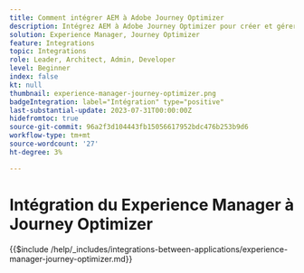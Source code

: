 ```yaml
---
title: Comment intégrer AEM à Adobe Journey Optimizer
description: Intégrez AEM à Adobe Journey Optimizer pour créer et gérer des parcours client.
solution: Experience Manager, Journey Optimizer
feature: Integrations
topic: Integrations
role: Leader, Architect, Admin, Developer
level: Beginner
index: false
kt: null
thumbnail: experience-manager-journey-optimizer.png
badgeIntegration: label="Intégration" type="positive"
last-substantial-update: 2023-07-31T00:00:00Z
hidefromtoc: true
source-git-commit: 96a2f3d104443fb15056617952bdc476b253b9d6
workflow-type: tm+mt
source-wordcount: '27'
ht-degree: 3%

---
```



# Intégration du Experience Manager à Journey Optimizer

{{$include /help/_includes/integrations-between-applications/experience-manager-journey-optimizer.md}}
